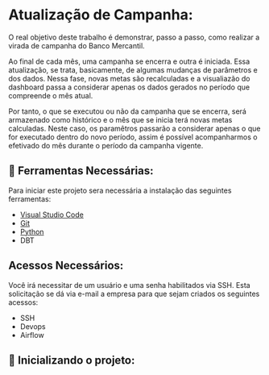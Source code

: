 # Atualização de Campanha:

O real objetivo deste trabalho é demonstrar, passo a passo, como realizar a virada de campanha do Banco Mercantil.

Ao final de cada mês, uma campanha se encerra e outra é iniciada. Essa atualização, se trata, basicamente, de algumas mudanças de parâmetros e dos dados. Nessa fase, novas metas são recalculadas e a visualiazão do dashboard passa a considerar apenas os dados gerados no período que compreende o mês atual. 

Por tanto, o que se executou ou não da campanha que se encerra, será armazenado como histórico e o mês que se inicia terá novas metas calculadas. Neste caso, os paramêtros passarão a considerar apenas o que for executado dentro do novo período, assim é possível acompanharmos o efetivado do mês durante o período da campanha vigente.

## 🔨 Ferramentas Necessárias:

Para iniciar este projeto sera necessária a instalação das seguintes ferramentas:

- [Visual Studio Code](https://code.visualstudio.com/download)
- [Git](https://git-scm.com/downloads)
- [Python](https://www.python.org/downloads/)
- DBT

## Acessos Necessários:

Você irá necessitar de um usuário e uma senha habilitados via SSH. Esta solicitação se dá via e-mail a empresa para que sejam criados os seguintes acessos:

- SSH
- Devops 
- Airflow

## 🚀 Inicializando o projeto:






